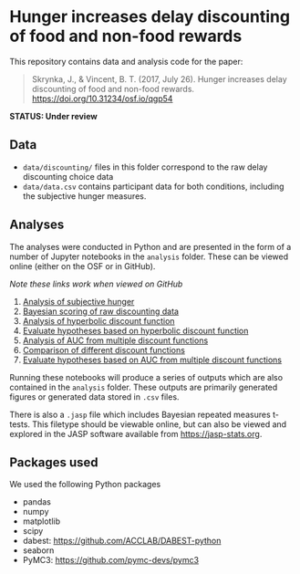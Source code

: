 # Hunger increases delay discounting of food and non-food rewards

This repository contains data and analysis code for the paper:

> Skrynka, J., & Vincent, B. T. (2017, July 26). Hunger increases delay discounting of food and non-food rewards. https://doi.org/10.31234/osf.io/qgp54

**STATUS: Under review**


## Data

- `data/discounting/` files in this folder correspond to the raw delay discounting choice data
- `data/data.csv` contains participant data for both conditions, including the subjective hunger measures.


## Analyses

The analyses were conducted in Python and are presented in the form of a number of Jupyter notebooks in the `analysis` folder. These can be viewed online (either on the OSF or in GitHub).

_Note these links work when viewed on GitHub_

1. [Analysis of subjective hunger](analysis/01_subjective_hunger.ipynb)
2. [Bayesian scoring of raw discounting data](analysis/02_score_discounting_data.ipynb)
3. [Analysis of hyperbolic discount function](analysis/03_analyse-hyperbolic.ipynb)
4. [Evaluate hypotheses based on hyperbolic discount function](analysis/04_analyse_hypotheses_hyperbolic_logk.ipynb)
5. [Analysis of AUC from multiple discount functions](analysis/05_analyse_AUC.ipynb)
6. [Comparison of different discount functions](analysis/06_model_comparison.ipynb)
7. [Evaluate hypotheses based on AUC from multiple discount functions](analysis/07_analyse_hypotheses_AUC.ipynb)

Running these notebooks will produce a series of outputs which are also contained in the `analysis` folder. These outputs are primarily generated figures or generated data stored in `.csv` files.

There is also a `.jasp` file which includes Bayesian repeated measures t-tests. This filetype should be viewable online, but can also be viewed and explored in the JASP software available from https://jasp-stats.org.




## Packages used
We used the following Python packages

- pandas
- numpy
- matplotlib
- scipy
- dabest: https://github.com/ACCLAB/DABEST-python
- seaborn
- PyMC3: https://github.com/pymc-devs/pymc3
